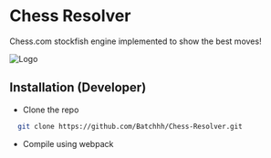 
# Chess Resolver

Chess.com stockfish engine implemented to show the best moves!




![Logo](https://i.imgur.com/rTh6TCN.png)

## Installation (Developer)

-  Clone the repo
```bash
  git clone https://github.com/Batchhh/Chess-Resolver.git
```
    
- Compile using webpack